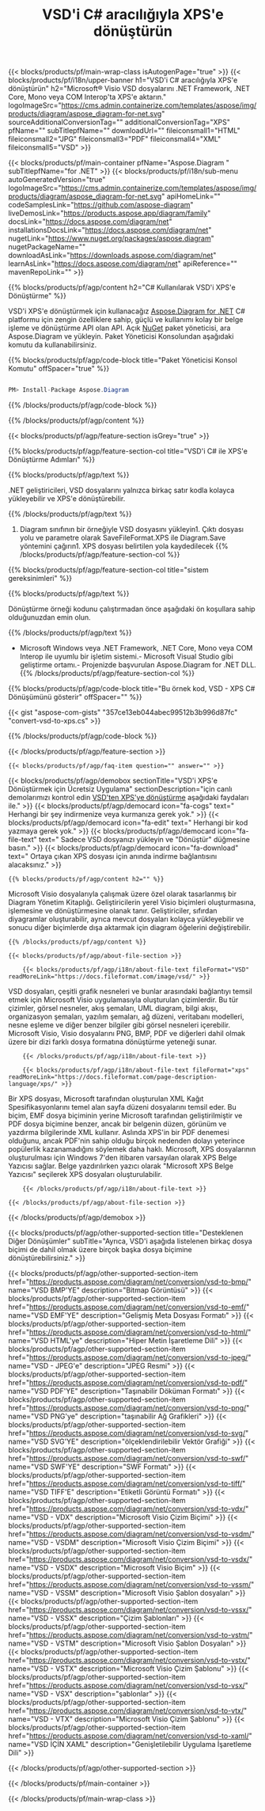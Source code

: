 ﻿---
title: VSD'i C# aracılığıyla XPS'e dönüştürün 
weight: 660
url: /tr/net/conversion/vsd-to-xps/ 
description: VSD - XPS C# dönüşümü için örnek kod. VB.NET, Asp.NET veya herhangi bir .NET tabanlı uygulama içinde toplu iş VSD dosyalarından XPS'ye dönüştürme için API örnek kodunu kullanın.
---
{{< blocks/products/pf/main-wrap-class isAutogenPage="true" >}}
{{< blocks/products/pf/i18n/upper-banner h1="VSD\'i C# aracılığıyla XPS\'e dönüştürün" h2="Microsoft® Visio VSD dosyalarını .NET Framework, .NET Core, Mono veya COM Interop\'ta XPS\'e aktarın." logoImageSrc="https://cms.admin.containerize.com/templates/aspose/img/products/diagram/aspose_diagram-for-net.svg" sourceAdditionalConversionTag="" additionalConversionTag="XPS" pfName="" subTitlepfName="" downloadUrl="" fileiconsmall1="HTML" fileiconsmall2="JPG" fileiconsmall3="PDF" fileiconsmall4="XML" fileiconsmall5="VSD" >}}

{{< blocks/products/pf/main-container pfName="Aspose.Diagram " subTitlepfName="for .NET" >}}
{{< blocks/products/pf/i18n/sub-menu autoGeneratedVersion="true" logoImageSrc="https://cms.admin.containerize.com/templates/aspose/img/products/diagram/aspose_diagram-for-net.svg" apiHomeLink="" codeSamplesLink="https://github.com/aspose-diagram" liveDemosLink="https://products.aspose.app/diagram/family" docsLink="https://docs.aspose.com/diagram/net" installationsDocsLink="https://docs.aspose.com/diagram/net" nugetLink="https://www.nuget.org/packages/aspose.diagram" nugetPackageName="" downloadAsLink="https://downloads.aspose.com/diagram/net" learnAsLink="https://docs.aspose.com/diagram/net" apiReference="" mavenRepoLink="" >}}

{{% blocks/products/pf/agp/content h2="C# Kullanılarak VSD\'i XPS\'e Dönüştürme" %}}

 VSD'i XPS'e dönüştürmek için kullanacağız
 [Aspose.Diagram for .NET](https://products.aspose.com/diagram/net) 
 C# platformu için zengin özelliklere sahip, güçlü ve kullanımı kolay bir belge işleme ve dönüştürme API olan API. Açık
 [NuGet](https://www.nuget.org/packages/aspose.diagram) 
 paket yöneticisi, ara
 Aspose.Diagram 
 ve yükleyin. Paket Yöneticisi Konsolundan aşağıdaki komutu da kullanabilirsiniz.

{{% blocks/products/pf/agp/code-block title="Paket Yöneticisi Konsol Komutu" offSpacer="true" %}}

```cs

PM> Install-Package Aspose.Diagram


```

{{% /blocks/products/pf/agp/code-block %}}

{{% /blocks/products/pf/agp/content %}}

{{< blocks/products/pf/agp/feature-section isGrey="true" >}}

{{% blocks/products/pf/agp/feature-section-col title="VSD\'i C# ile XPS\'e Dönüştürme Adımları" %}}

{{% blocks/products/pf/agp/text %}}

 .NET geliştiricileri, VSD dosyalarını yalnızca birkaç satır kodla kolayca yükleyebilir ve XPS'e dönüştürebilir.

{{% /blocks/products/pf/agp/text %}}

1. Diagram sınıfının bir örneğiyle VSD dosyasını yükleyin1. Çıktı dosyası yolu ve parametre olarak SaveFileFormat.XPS ile Diagram.Save yöntemini çağırın1. XPS dosyası belirtilen yola kaydedilecek
{{% /blocks/products/pf/agp/feature-section-col %}}

{{% blocks/products/pf/agp/feature-section-col title="sistem gereksinimleri" %}}

{{% blocks/products/pf/agp/text %}}

 Dönüştürme örneği kodunu çalıştırmadan önce aşağıdaki ön koşullara sahip olduğunuzdan emin olun.

{{% /blocks/products/pf/agp/text %}}

- Microsoft Windows veya .NET Framework, .NET Core, Mono veya COM Interop ile uyumlu bir işletim sistemi.- Microsoft Visual Studio gibi geliştirme ortamı.- Projenizde başvurulan Aspose.Diagram for .NET DLL.
{{% /blocks/products/pf/agp/feature-section-col %}}

{{% blocks/products/pf/agp/code-block title="Bu örnek kod, VSD - XPS C# Dönüşümünü gösterir" offSpacer="" %}}

{{< gist "aspose-com-gists" "357ce13eb044abec99512b3b996d87fc" "convert-vsd-to-xps.cs" >}}

{{% /blocks/products/pf/agp/code-block %}}

{{< /blocks/products/pf/agp/feature-section >}}

    {{< blocks/products/pf/agp/faq-item question="" answer="" >}}
 

<!-- aboutfile Starts -->

{{< blocks/products/pf/agp/demobox sectionTitle="VSD\'i XPS\'e Dönüştürmek için Ücretsiz Uygulama" sectionDescription="için canlı demolarımızı kontrol edin [VSD\'ten XPS\'ye dönüştürme](https://products.aspose.app/diagram/conversion/vsd-to-xps) aşağıdaki faydaları ile." >}}
        {{< blocks/products/pf/agp/democard icon="fa-cogs" text=" Herhangi bir şey indirmenize veya kurmanıza gerek yok." >}}
        {{< blocks/products/pf/agp/democard icon="fa-edit" text=" Herhangi bir kod yazmaya gerek yok." >}}
        {{< blocks/products/pf/agp/democard icon="fa-file-text" text=" Sadece VSD dosyanızı yükleyin ve \"Dönüştür\" düğmesine basın." >}}
        {{< blocks/products/pf/agp/democard icon="fa-download" text=" Ortaya çıkan XPS dosyası için anında indirme bağlantısını alacaksınız." >}}

    {{% blocks/products/pf/agp/content h2="" %}}

 Microsoft Visio dosyalarıyla çalışmak üzere özel olarak tasarlanmış bir Diagram Yönetim Kitaplığı. Geliştiricilerin yerel Visio biçimleri oluşturmasına, işlemesine ve dönüştürmesine olanak tanır. Geliştiriciler, sıfırdan diyagramlar oluşturabilir, ayrıca mevcut dosyaları kolayca yükleyebilir ve sonucu diğer biçimlerde dışa aktarmak için diagram öğelerini değiştirebilir.



    {{% /blocks/products/pf/agp/content %}}

    {{< blocks/products/pf/agp/about-file-section >}}

        {{< blocks/products/pf/agp/i18n/about-file-text fileFormat="VSD" readMoreLink="https://docs.fileformat.com/image/vsd/" >}}
VSD dosyaları, çeşitli grafik nesneleri ve bunlar arasındaki bağlantıyı temsil etmek için Microsoft Visio uygulamasıyla oluşturulan çizimlerdir. Bu tür çizimler, görsel nesneler, akış şemaları, UML diagram, bilgi akışı, organizasyon şemaları, yazılım şemaları, ağ düzeni, veritabanı modelleri, nesne eşleme ve diğer benzer bilgiler gibi görsel nesneleri içerebilir. Microsoft Visio, Visio dosyalarını PNG, BMP, PDF ve diğerleri dahil olmak üzere bir dizi farklı dosya formatına dönüştürme yeteneği sunar.

        {{< /blocks/products/pf/agp/i18n/about-file-text >}}

        {{< blocks/products/pf/agp/i18n/about-file-text fileFormat="xps" readMoreLink="https://docs.fileformat.com/page-description-language/xps/" >}}
Bir XPS dosyası, Microsoft tarafından oluşturulan XML Kağıt Spesifikasyonlarını temel alan sayfa düzeni dosyalarını temsil eder. Bu biçim, EMF dosya biçiminin yerine Microsoft tarafından geliştirilmiştir ve PDF dosya biçimine benzer, ancak bir belgenin düzen, görünüm ve yazdırma bilgilerinde XML kullanır. Aslında XPS'in bir PDF denemesi olduğunu, ancak PDF'nin sahip olduğu birçok nedenden dolayı yeterince popülerlik kazanamadığını söylemek daha haklı. Microsoft, XPS dosyalarının oluşturulması için Windows 7'den itibaren varsayılan olarak XPS Belge Yazıcısı sağlar. Belge yazdırılırken yazıcı olarak "Microsoft XPS Belge Yazıcısı" seçilerek XPS dosyaları oluşturulabilir.

        {{< /blocks/products/pf/agp/i18n/about-file-text >}}

    {{< /blocks/products/pf/agp/about-file-section >}}

{{< /blocks/products/pf/agp/demobox >}}

<!-- aboutfile Ends -->

{{< blocks/products/pf/agp/other-supported-section title="Desteklenen Diğer Dönüşümler" subTitle="Ayrıca, VSD\'i aşağıda listelenen birkaç dosya biçimi de dahil olmak üzere birçok başka dosya biçimine dönüştürebilirsiniz." >}}

{{< blocks/products/pf/agp/other-supported-section-item href="https://products.aspose.com/diagram/net/conversion/vsd-to-bmp/" name="VSD BMP\'YE" description="Bitmap Görüntüsü" >}}
{{< blocks/products/pf/agp/other-supported-section-item href="https://products.aspose.com/diagram/net/conversion/vsd-to-emf/" name="VSD EMF\'YE" description="Gelişmiş Meta Dosyası Formatı" >}}
{{< blocks/products/pf/agp/other-supported-section-item href="https://products.aspose.com/diagram/net/conversion/vsd-to-html/" name="VSD HTML\'ye" description="Hiper Metin İşaretleme Dili" >}}
{{< blocks/products/pf/agp/other-supported-section-item href="https://products.aspose.com/diagram/net/conversion/vsd-to-jpeg/" name="VSD - JPEG\'e" description="JPEG Resmi" >}}
{{< blocks/products/pf/agp/other-supported-section-item href="https://products.aspose.com/diagram/net/conversion/vsd-to-pdf/" name="VSD PDF\'YE" description="Taşınabilir Döküman Formatı" >}}
{{< blocks/products/pf/agp/other-supported-section-item href="https://products.aspose.com/diagram/net/conversion/vsd-to-png/" name="VSD PNG\'ye" description="taşınabilir Ağ Grafikleri" >}}
{{< blocks/products/pf/agp/other-supported-section-item href="https://products.aspose.com/diagram/net/conversion/vsd-to-svg/" name="VSD SVG\'YE" description="ölçeklendirilebilir Vektör Grafiği" >}}
{{< blocks/products/pf/agp/other-supported-section-item href="https://products.aspose.com/diagram/net/conversion/vsd-to-swf/" name="VSD SWF\'YE" description="SWF Formatı" >}}
{{< blocks/products/pf/agp/other-supported-section-item href="https://products.aspose.com/diagram/net/conversion/vsd-to-tiff/" name="VSD TIFF\'E" description="Etiketli Görüntü Formatı" >}}
{{< blocks/products/pf/agp/other-supported-section-item href="https://products.aspose.com/diagram/net/conversion/vsd-to-vdx/" name="VSD - VDX" description="Microsoft Visio Çizim Biçimi" >}}
{{< blocks/products/pf/agp/other-supported-section-item href="https://products.aspose.com/diagram/net/conversion/vsd-to-vsdm/" name="VSD - VSDM" description="Microsoft Visio Çizim Biçimi" >}}
{{< blocks/products/pf/agp/other-supported-section-item href="https://products.aspose.com/diagram/net/conversion/vsd-to-vsdx/" name="VSD - VSDX" description="Microsoft Visio Biçim" >}}
{{< blocks/products/pf/agp/other-supported-section-item href="https://products.aspose.com/diagram/net/conversion/vsd-to-vssm/" name="VSD - VSSM" description="Microsoft Visio Şablon dosyaları" >}}
{{< blocks/products/pf/agp/other-supported-section-item href="https://products.aspose.com/diagram/net/conversion/vsd-to-vssx/" name="VSD - VSSX" description="Çizim Şablonları" >}}
{{< blocks/products/pf/agp/other-supported-section-item href="https://products.aspose.com/diagram/net/conversion/vsd-to-vstm/" name="VSD - VSTM" description="Microsoft Visio Şablon Dosyaları" >}}
{{< blocks/products/pf/agp/other-supported-section-item href="https://products.aspose.com/diagram/net/conversion/vsd-to-vstx/" name="VSD - VSTX" description="Microsoft Visio Çizim Şablonu" >}}
{{< blocks/products/pf/agp/other-supported-section-item href="https://products.aspose.com/diagram/net/conversion/vsd-to-vsx/" name="VSD - VSX" description="şablonlar" >}}
{{< blocks/products/pf/agp/other-supported-section-item href="https://products.aspose.com/diagram/net/conversion/vsd-to-vtx/" name="VSD - VTX" description="Microsoft Visio Çizim Şablonu" >}}
{{< blocks/products/pf/agp/other-supported-section-item href="https://products.aspose.com/diagram/net/conversion/vsd-to-xaml/" name="VSD İÇİN XAML" description="Genişletilebilir Uygulama İşaretleme Dili" >}}

{{< /blocks/products/pf/agp/other-supported-section >}}

{{< /blocks/products/pf/main-container >}}
    
{{< /blocks/products/pf/main-wrap-class >}}